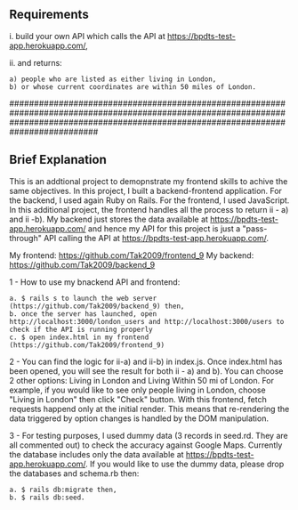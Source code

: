 ## Requirements
 
i. build your own API which calls the API at https://bpdts-test-app.herokuapp.com/, 

ii. and returns:

    a) people who are listed as either living in London,
    b) or whose current coordinates are within 50 miles of London. 


##########################################################################################################################################################################################

## Brief Explanation

This is an addtional project to demopnstrate my frontend skills to achive the same objectives. In this project, I built a backend-frontend application.
For the backend, I used again Ruby on Rails. For the frontend, I used JavaScript.
In this additional project, the frontend handles all the process to return ii - a) and ii -b). My backend just stores the data available
at https://bpdts-test-app.herokuapp.com/ and hence my API for this project is just a "pass-through" API calling the API at https://bpdts-test-app.herokuapp.com/.

My frontend: https://github.com/Tak2009/frontend_9
My backend: https://github.com/Tak2009/backend_9

1 - How to use my bnackend API and frontend:

    a. $ rails s to launch the web server (https://github.com/Tak2009/backend_9) then,
    b. once the server has launched, open http://localhost:3000/london_users and http://localhost:3000/users to check if the API is running properly
    c. $ open index.html in my frontend (https://github.com/Tak2009/frontend_9)

2 - You can find the logic for ii-a) and ii-b) in index.js. Once index.html has been opened, you will see the result for both ii - a) and b).
You can choose 2 other options: Living in London and Living Within 50 mi of London. For example, if you would like to see only people living in London,
choose "Living in London" then click "Check" button. With this frontend, fetch requests happend only at the initial render.
This means that re-rendering the data triggered by option changes is handled by the DOM manipulation.

3 - For testing purposes, I used dummy data (3 records in seed.rd. They are all commented out) to check the accuracy against Google Maps. 
Currently the database includes only the data available at https://bpdts-test-app.herokuapp.com/. If you would like to use the dummy data,
please drop the databases and schema.rb then: 

    a. $ rails db:migrate then,
    b. $ rails db:seed.

